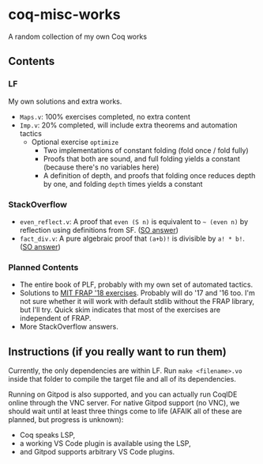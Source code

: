 # coq-misc-works

A random collection of my own Coq works

## Contents

### LF

My own solutions and extra works.

* `Maps.v`: 100% exercises completed, no extra content
* `Imp.v`: 20% completed, will include extra theorems and automation tactics
  * Optional exercise `optimize`
    * Two implementations of constant folding (fold once / fold fully)
    * Proofs that both are sound, and full folding yields a constant (because there's no variables here)
    * A definition of depth, and proofs that folding once reduces depth by one, and folding `depth` times yields a constant

### StackOverflow

* `even_reflect.v`: A proof that `even (S n)` is equivalent to `~ (even n)` by reflection using definitions from SF. ([SO answer](https://stackoverflow.com/a/56356131/4595904))
* `fact_div.v`: A pure algebraic proof that `(a+b)!` is divisible by `a! * b!`. ([SO answer](https://stackoverflow.com/questions/55333331/coq-proof-that-factorial-n-factorial-k-factorial-n-k-is-integer/55944121#55944121))

### Planned Contents

* The entire book of PLF, probably with my own set of automated tactics.
* Solutions to [MIT FRAP '18 exercises](https://github.com/mit-frap/spring18). Probably will do '17 and '16 too.
  I'm not sure whether it will work with default stdlib without the FRAP library, but I'll try. Quick skim indicates that most of the exercises are independent of FRAP.
* More StackOverflow answers.

## Instructions (if you really want to run them)

Currently, the only dependencies are within LF.
Run `make <filename>.vo` inside that folder to compile the target file and all of its dependencies.

Running on Gitpod is also supported, and you can actually run CoqIDE online through the VNC server.
For native Gitpod support (no VNC), we should wait until at least three things come to life
(AFAIK all of these are planned, but progress is unknown):

* Coq speaks LSP,
* a working VS Code plugin is available using the LSP,
* and Gitpod supports arbitrary VS Code plugins.
